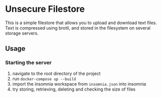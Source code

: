 # Unsecure Filestore
This is a simple filestore that allows you to upload and download text files. Text is compressed using brotli, and stored in the filesystem on several storage servers.

## Usage
### Starting the server
1. navigate to the root directory of the project
2. run `docker-compose up --build`
3. import the insomnia workspace from `insomnia.json` into insomnia
4. try storing, retrieving, deleting and checking the size of files